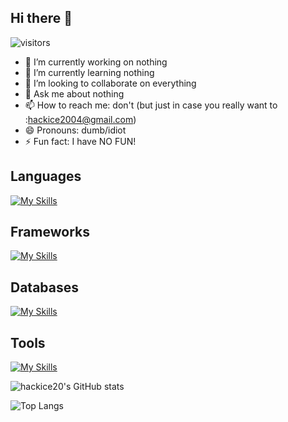 ## Hi there 👋

![visitors](https://visitor-badge.laobi.icu/badge?page_id=hackice20.hackice20)


- 🔭 I’m currently working on nothing
- 🌱 I’m currently learning nothing
- 👯 I’m looking to collaborate on everything
- 💬 Ask me about nothing
- 📫 How to reach me: don't (but just in case you really want to :hackice2004@gmail.com)
- 😄 Pronouns: dumb/idiot
- ⚡ Fun fact: I have NO FUN!


<h2>Languages</h2>

[![My Skills](https://skillicons.dev/icons?i=ts,js,bash,cpp,python,java,rust,go)](https://skillicons.dev)

<h2>Frameworks</h2>
  
[![My Skills](https://skillicons.dev/icons?i=nextjs,express,react,tailwindcss)](https://skillicons.dev)

<h2>Databases</h2>
  
[![My Skills](https://skillicons.dev/icons?i=postgres,mongo)](https://skillicons.dev)

<h2>Tools</h2>
 
[![My Skills](https://skillicons.dev/icons?i=git,github,docker,prisma,postman,linux)](https://skillicons.dev)

![hackice20's GitHub stats](https://github-readme-stats.vercel.app/api?username=hackice20&show_icons=true&theme=radical)

![Top Langs](https://github-readme-stats.vercel.app/api/top-langs/?username=hackice20&layout=compact)
  
